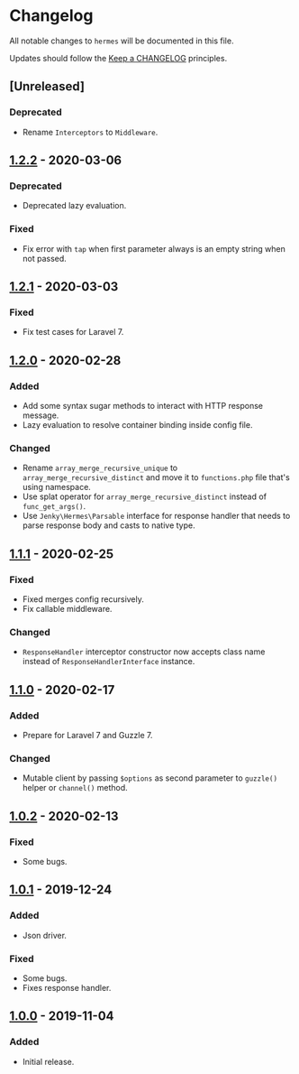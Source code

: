 # Changelog

All notable changes to `hermes` will be documented in this file.

Updates should follow the [Keep a CHANGELOG](http://keepachangelog.com/) principles.

<!-- ## [Unreleased]

### Added

### Changed

### Deprecated

### Removed

### Fixed -->

## [Unreleased]

### Deprecated
- Rename `Interceptors` to `Middleware`.

## [1.2.2](https://github.com/jenky/hermes/compare/1.2.1...1.2.2) - 2020-03-06

### Deprecated
- Deprecated lazy evaluation.

### Fixed
- Fix error with `tap` when first parameter always is an empty string when not passed.

## [1.2.1](https://github.com/jenky/hermes/compare/1.2.0...1.2.1) - 2020-03-03

### Fixed
- Fix test cases for Laravel 7.

## [1.2.0](https://github.com/jenky/hermes/compare/1.1.1...1.2.0) - 2020-02-28

### Added
- Add some syntax sugar methods to interact with HTTP response message.
- Lazy evaluation to resolve container binding inside config file.

### Changed
- Rename `array_merge_recursive_unique` to `array_merge_recursive_distinct` and move it to `functions.php` file that's using namespace.
- Use splat operator for `array_merge_recursive_distinct` instead of `func_get_args()`.
- Use `Jenky\Hermes\Parsable` interface for response handler that needs to parse response body and casts to native type.

## [1.1.1](https://github.com/jenky/hermes/compare/1.1.0...1.1.1) - 2020-02-25

### Fixed
- Fixed merges config recursively.
- Fix callable middleware.

### Changed
- `ResponseHandler` interceptor constructor now accepts class name instead of `ResponseHandlerInterface` instance.

## [1.1.0](https://github.com/jenky/hermes/compare/1.0.2...1.1.0) - 2020-02-17

### Added
- Prepare for Laravel 7 and Guzzle 7.

### Changed
- Mutable client by passing `$options` as second parameter to `guzzle()` helper or `channel()` method.

## [1.0.2](https://github.com/jenky/hermes/compare/1.0.1...1.0.2) - 2020-02-13

### Fixed
- Some bugs.

## [1.0.1](https://github.com/jenky/hermes/compare/1.0.0...1.0.1) - 2019-12-24

### Added
- Json driver.

### Fixed
- Some bugs.
- Fixes response handler.

## [1.0.0](https://github.com/jenky/hermes/tree/1.0.1) - 2019-11-04

### Added
- Initial release.
